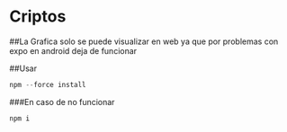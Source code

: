 # Criptos

##La Grafica solo se puede visualizar en web ya que por problemas con expo en android deja de funcionar

##Usar
```js
npm --force install
```
###En caso de no funcionar 
```js
npm i
````
